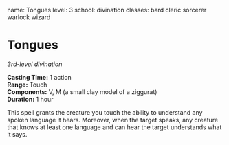 name: Tongues level: 3 school: divination classes: bard cleric sorcerer warlock wizard

# Tongues
_3rd-level divination_

**Casting Time:** 1 action    
**Range:** Touch    
**Components:** V, M (a small clay model of a ziggurat)    
**Duration:** 1 hour

This spell grants the creature you touch the ability to understand any spoken language it hears. Moreover, when the target speaks, any creature that knows at least one language and can hear the target understands what it says. 